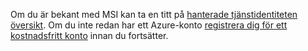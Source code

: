 Om du är bekant med MSI kan ta en titt på [hanterade tjänstidentiteten översikt](../articles/active-directory/msi-overview.md). Om du inte redan har ett Azure-konto [registrera dig för ett kostnadsfritt konto](https://azure.microsoft.com/free/) innan du fortsätter.